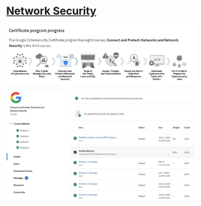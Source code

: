 # [Network Security](https://www.coursera.org/learn/networks-and-network-security/lecture/1qwr2/introduction-to-course-3)

![progress](UbqAq2leNC.jpg)

![comeplte](complete.jpg)